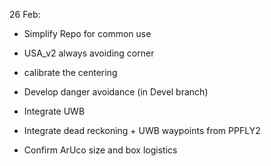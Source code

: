 
26 Feb:

- Simplify Repo for common use
- USA_v2 always avoiding corner
- calibrate the centering
- Develop danger avoidance (in Devel branch)

- Integrate UWB
- Integrate dead reckoning + UWB waypoints from PPFLY2

- Confirm ArUco size and box logistics
